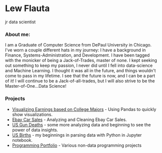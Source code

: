 # Lew Flauta
jr data scientist

### About me:
I am a Graduate of Computer Science from DePaul University in Chicago. I've worn a couple different hats in my journey: I have a background in Finance, Systems-Administration, and Development. I have been tagged with the monicker of being a Jack-of-Trades, master of none. I kept seeking out something to keep my passion, I never did until I fell into data-science and Machine Learning. I thought it was all in the future, and things wouldn't come to pass in my lifetime. I see that the future is now, and I can be a part of it! I will continue to be a Jack-of-all-trades, but I will also strive to be the Master-of-One...Data Science!

### Projects
* [Visualizing Earnings based on College Majors](https://github.com/Lew-Flauta/Earnings_based_on_college_majors/blob/master/Basics.ipynb) - Using Pandas to quickly show visualizations.
* [Ebay Car Sales](https://github.com/Lew-Flauta/ebay_car_sales/blob/master/Basics.ipynb) - Analyzing and Cleaning Ebay Car Sales.
* [US Gun Deaths](https://github.com/Lew-Flauta/US_gun_deaths/blob/master/Basics.ipynb) - some more analyzing data and beginning to see the power of data insights. 
* [US Births](https://github.com/Lew-Flauta/US_births/blob/master/Basics.ipynb) - my beginnings in parsing data with Python in Jupyter notebook.
* [Programming Portfolio](https://lewtech.github.io/projects/) - Various non-data programming projects
